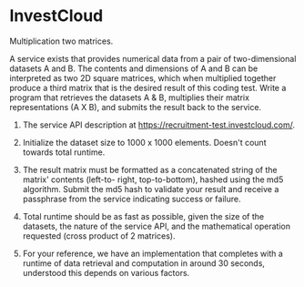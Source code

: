 # InvestCloud
Multiplication two matrices.

A service exists that provides numerical data from a pair of two-dimensional datasets A and B. The
contents and dimensions of A and B can be interpreted as two 2D square matrices, which when
multiplied together produce a third matrix that is the desired result of this coding test.
Write a program that retrieves the datasets A & B, multiplies their matrix representations (A X B), and
submits the result back to the service.

1. The service API description at https://recruitment-test.investcloud.com/.
2. Initialize the dataset size to 1000 x 1000 elements. Doesn't count towards total runtime.

3. The result matrix must be formatted as a concatenated string of the matrix' contents (left-to-
right, top-to-bottom), hashed using the md5 algorithm. Submit the md5 hash to validate your result and receive a passphrase from the service indicating success or failure.

4. Total runtime should be as fast as possible, given the size of the datasets, the nature of the
service API, and the mathematical operation requested (cross product of 2 matrices).

5. For your reference, we have an implementation that completes with a runtime of data
retrieval and computation in around 30 seconds, understood this depends on various factors.
